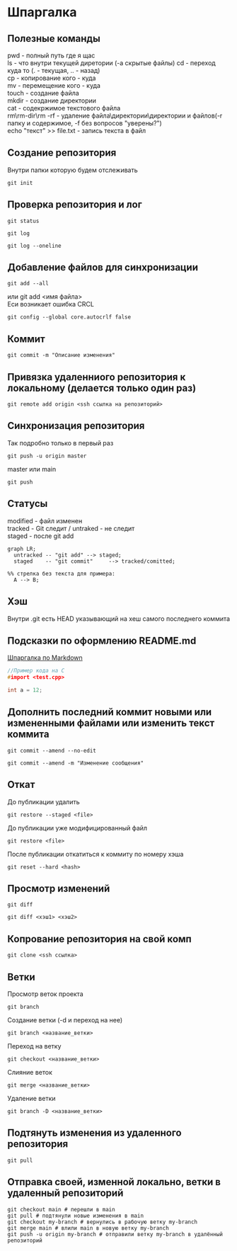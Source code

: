 # Шпаргалка

## Полезные команды
pwd - полный путь где я щас  
ls - что внутри текущей диретории  (-a скрытые файлы)
cd - переход куда то (. - текущая, .. - назад)  
cp - копирование кого - куда  
mv - перемещение кого - куда  
touch - создание файла  
mkdir - создание директории  
cat - содекржимое текстового файла  
rm\rm-dir\rm -rf - удаление файла\директории\директории и файлов(-r папку и содержимое, -f без вопросов "уверены?")  
echo "текст" >> file.txt - запись текста в файл  

## Создание репозитория
Внутри папки которую будем отслеживать
```
git init
```

## Проверка репозитория и лог
```
git status
```

```
git log
```

```
git log --oneline
```

## Добавление файлов для синхронизации
```
git add --all
```
или git add <имя файла>  
Еси возникает ошибка CRCL
```
git config --global core.autocrlf false
```

## Коммит
```
git commit -m "Описание изменения"
```

## Привязка удаленниого репозитория к локальному (делается только один раз)
```
git remote add origin <ssh ссылка на репозиторий>
```

## Синхронизация репозитория
Так подробно только в первый раз
```
git push -u origin master
```
master или main

```
git push
```

## Статусы
modified - файл изменен  
tracked - Git следит / untraked - не следит  
staged - после git add

```mermaid
graph LR;
  untracked -- "git add" --> staged;
  staged    -- "git commit"     --> tracked/comitted;

%% стрелка без текста для примера: 
  A --> B;
``` 

## Хэш
Внутри .git есть HEAD указывающий на хеш самого последнего коммита

## Подсказки по оформлению README.md
[Шпаргалка по Markdown](https://gist.github.com/fomvasss/8dd8cd7f88c67a4e3727f9d39224a84c)

``` C
//Пример кода на С
#import <test.cpp>

int a = 12;
```

## Дополнить последний коммит новыми или измененными файлами или изменить текст коммита
```
git commit --amend --no-edit
```
```
git commit --amend -m "Изменение сообщения"
```

## Откат
До публикации удалить
```
git restore --staged <file>
```
До публикации уже модифицированный файл
```
git restore <file>
```
После публикации откатиться к коммиту по номеру хэша
```
git reset --hard <hash>
```

## Просмотр изменений
```
git diff
```

```
git diff <хэш1> <хэш2>
```

## Копрование репозитория на свой комп
```
git clone <ssh ссылка>
```

## Ветки
Просмотр веток проекта
```
git branch
```
Создание ветки (-d и переход на нее)
```
git branch <название_ветки>
```
Переход на ветку
```
git checkout <название_ветки>
```
Слияние веток
```
git merge <название_ветки>
```
Удаление ветки
```
git branch -D <название_ветки>
```

## Подтянуть изменения из удаленного репозитория
```
git pull
```

## Отправка своей, изменной локально, ветки в удаленный репозиторий
```
git checkout main # перешли в main
git pull # подтянули новые изменения в main
git checkout my-branch # вернулись в рабочую ветку my-branch
git merge main # влили main в новую ветку my-branch
git push -u origin my-branch # отправили ветку my-branch в удалённый репозиторий
```

